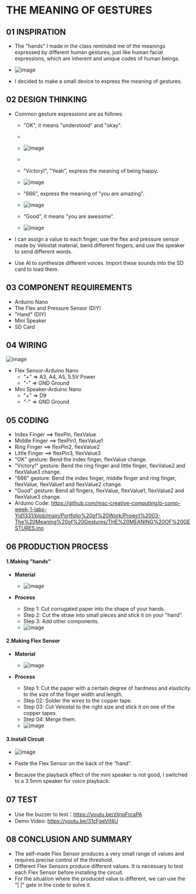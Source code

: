 # THE MEANING OF GESTURES

## 01 INSPIRATION
+ The "hands" I made in the class reminded me of the meanings expressed by different human gestures, just like human facial expressions, which are inherent and unique codes of human beings.

+ ![image](https://user-images.githubusercontent.com/81423727/143980039-0cea1d48-36a2-41ca-80c0-6eda1ed0d787.png)

+ I decided to make a small device to express the meaning of gestures.

## 02 DESIGN THINKING
+ Common gesture expressions are as follows:
  - "OK", it means "understood" and "okay".
  - 
  - ![image](https://user-images.githubusercontent.com/81423727/143980158-78a7790a-1069-45ad-bc37-7cbede04f4c0.png)
  - 
  - "Victory!", "Yeah", express the meaning of being happy.
  - ![image](https://user-images.githubusercontent.com/81423727/143980224-a250cc7c-0c0b-4bb5-9299-600800871aaf.png)
  
  - "666", express the meaning of "you are amazing".
  - ![image](https://user-images.githubusercontent.com/81423727/143980292-b131bcc2-85d6-4350-8a4b-fbe4cabd761d.png)

  - "Good", it means "you are awesome".
  - ![image](https://user-images.githubusercontent.com/81423727/143980346-c84df27e-85d7-43e0-8c48-a579dfe9a585.png)

+ I can assign a value to each finger, use the flex and pressure sensor made by Velostat material, bend different fingers, and use the speaker to send different words.
+ Use AI to synthesize different voices. Import these sounds into the SD card to load them.

## 03 COMPONENT REQUIREMENTS
+ Arduino Nano
+ The Flex and Pressure Sensor (DIY)
+ "Hand" (DIY)
+ Mini Speaker
+ SD Card

## 04 WIRING
![image](https://user-images.githubusercontent.com/81423727/143980512-5ff4fb3c-97c9-419b-ad78-638dcb2648ef.png)
+ Flex Sensor-Arduino Nano
  - "+" => A3, A4, A5, 5.5V Power
  - "-" => GND Ground
+ Mini Speaker-Arduino Nano
  - "+" => D9
  - "-" => GND Ground
 
 ## 05 CODING
+ Index Finger ==> flexPin, flexValue
+ Middle Finger ==> flexPin1, flexValue1
+ Ring Finger ==> flexPin2, flexValue2
+ Little Finger ==> flexPin3, flexValue3
+ "OK" gesture: Bend the index finger, flexValue change.
+ "Victory!" gesture: Bend the ring finger and little finger, flexValue2 and flexValue3 change.
+ "666" gesture: Bend the index finger, middle finger and ring finger, flexValue, flexValue1 and flexValue2 change.
+ "Good" gesture: Bend all fingers, flexValue, flexValue1, flexValue2 and flexValue3 change.
+ Arduino Code: https://github.com/msc-creative-computing/p-comp-week-1-labs-Yid1331/blob/main/Portfolio%20of%20Work/Project%2003-The%20Meaning%20of%20Gestures/THE%20MEANING%20OF%20GESTURES.ino

## 06 PRODUCTION PROCESS
#### 1.Making "hands"
+ **Material**
  - ![image](https://user-images.githubusercontent.com/81423727/143980930-4b2f5289-9b60-4803-9411-632502a2b6f5.png)

+ **Process**
  - Step 1: Cut corrugated paper into the shape of your hands.
  - Step 2: Cut the straw into small pieces and stick it on your "hand".
  - Step 3: Add other components.
  - ![image](https://user-images.githubusercontent.com/81423727/143981917-bd7a75a9-8bbb-4752-b46d-e7596ae075c6.png)

#### 2.Making Flex Sensor
+ **Material**
  - ![image](https://user-images.githubusercontent.com/81423727/143981954-4572dbd1-9266-421d-81de-6b358f808438.png)

+ **Process**
  - Step 1: Cut the paper with a certain degree of hardness and elasticity to the size of the finger width and length.
  - Step 02: Solder the wires to the copper tape.
  - Step 03: Cut Velostat to the right size and stick it on one of the copper tapes.
  - Step 04: Merge them.
  - ![image](https://user-images.githubusercontent.com/81423727/143981971-1d232379-c334-463b-b71c-a38bcf9042b2.png)

#### 3.Install Circuit
+ ![image](https://user-images.githubusercontent.com/81423727/143981994-d69829ac-3c51-4471-b80b-545d20e7b959.png)

+ Paste the Flex Sensor on the back of the “hand”.
+ Because the playback effect of the mini speaker is not good, I switched to a 3.5mm speaker for voice playback.

## 07 TEST
+ Use the buzzer to test：https://youtu.be/zljnpFrcaPA
+ Demo Video: https://youtu.be/31cFgeVif4U

## 08 CONCLUSION AND SUMMARY
+ The self-made Flex Sensor produces a very small range of values and requires precise control of the threshold. 
+ Different Flex Sensors produce different values. It is necessary to test each Flex Sensor before installing the circuit.
+ For the situation where the produced value is different, we can use the "| |" gate in the code to solve it.











